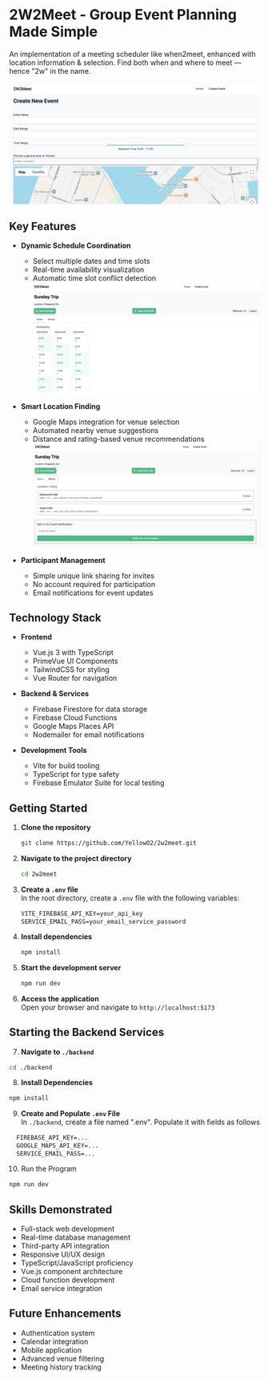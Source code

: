 # 2W2Meet - Group Event Planning Made Simple

An implementation of a meeting scheduler like when2meet, enhanced with location information & selection. Find both when and where to meet — hence "2w" in the name.

![Create Event Page](./public/create%20event.png)

## Key Features

- **Dynamic Schedule Coordination**
  - Select multiple dates and time slots
  - Real-time availability visualization
  - Automatic time slot conflict detection
  ![Time Selection Interface](./public/select%20time.png)

- **Smart Location Finding**
  - Google Maps integration for venue selection
  - Automated nearby venue suggestions
  - Distance and rating-based venue recommendations
  ![Venue Selection](./public/select%20venue.png)

- **Participant Management**
  - Simple unique link sharing for invites
  - No account required for participation
  - Email notifications for event updates

## Technology Stack

- **Frontend**
  - Vue.js 3 with TypeScript
  - PrimeVue UI Components
  - TailwindCSS for styling
  - Vue Router for navigation

- **Backend & Services**
  - Firebase Firestore for data storage
  - Firebase Cloud Functions
  - Google Maps Places API
  - Nodemailer for email notifications

- **Development Tools**
  - Vite for build tooling
  - TypeScript for type safety
  - Firebase Emulator Suite for local testing

## Getting Started

1. **Clone the repository**

    ```bash
    git clone https://github.com/YellowO2/2w2meet.git
    ```

2. **Navigate to the project directory**

    ```bash
    cd 2w2meet
    ```

3. **Create a `.env` file**  
   In the root directory, create a `.env` file with the following variables:
   ```
   VITE_FIREBASE_API_KEY=your_api_key
   SERVICE_EMAIL_PASS=your_email_service_password
   ```

4. **Install dependencies**

    ```bash
    npm install
    ```

5. **Start the development server**

    ```bash
    npm run dev
    ```

6. **Access the application**  
   Open your browser and navigate to `http://localhost:5173`

## Starting the Backend Services

7. **Navigate to `./backend`**
  ```bash
  cd ./backend
  ```

8. **Install Dependencies**
  ```bash
  npm install
  ```

9. **Create and Populate `.env` File**  
In `./backend`, create a file named ".env". Populate it with fields as follows
  ```
    FIREBASE_API_KEY=...
    GOOGLE_MAPS_API_KEY=...
    SERVICE_EMAIL_PASS=...
  ```

10. Run the Program
  ```bash
  npm run dev
  ```

## Skills Demonstrated

- Full-stack web development
- Real-time database management
- Third-party API integration
- Responsive UI/UX design
- TypeScript/JavaScript proficiency
- Vue.js component architecture
- Cloud function development
- Email service integration

## Future Enhancements

- Authentication system
- Calendar integration
- Mobile application
- Advanced venue filtering
- Meeting history tracking
